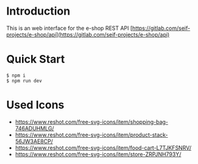 # Introduction

This is an web interface for the e-shop REST API [https://gitlab.com/seif-projects/e-shop/api](https://gitlab.com/seif-projects/e-shop/api)

# Quick Start

```console
$ npm i
$ npm run dev
```

# Used Icons

- https://www.reshot.com/free-svg-icons/item/shopping-bag-746ADUHMLG/
- https://www.reshot.com/free-svg-icons/item/product-stack-56JW3AE8CP/
- https://www.reshot.com/free-svg-icons/item/food-cart-L7TJKFSNRV/
- https://www.reshot.com/free-svg-icons/item/store-ZRPJNH793Y/